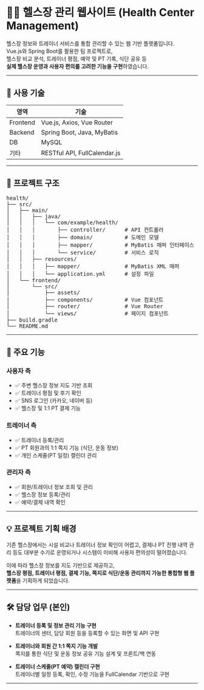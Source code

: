 # 🏋️‍♂️ 헬스장 관리 웹사이트 (Health Center Management)

헬스장 정보와 트레이너 서비스를 통합 관리할 수 있는 웹 기반 플랫폼입니다.  
Vue.js와 Spring Boot를 활용한 팀 프로젝트로,  
헬스장 비교 분석, 트레이너 평점, 예약 및 PT 기록, 식단 공유 등  
**실제 헬스장 운영과 사용자 편의를 고려한 기능을 구현**하였습니다.

---

## 🔧 사용 기술

| 영역 | 기술 |
|------|------|
| Frontend | Vue.js, Axios, Vue Router |
| Backend | Spring Boot, Java, MyBatis |
| DB | MySQL |
| 기타 | RESTful API, FullCalendar.js |

---
## 🔧 프로젝트 구조

<pre>
health/
├── src/
│   ├── main/
│   │   ├── java/
│   │   │   └── com/example/health/
│   │   │       ├── controller/      # API 컨트롤러
│   │   │       ├── domain/          # 도메인 모델
│   │   │       ├── mapper/          # MyBatis 매퍼 인터페이스
│   │   │       └── service/         # 서비스 로직
│   │   ├── resources/
│   │   │   ├── mapper/              # MyBatis XML 매퍼
│   │   │   └── application.yml      # 설정 파일
│   └── frontend/
│       └── src/
│           ├── assets/
│           ├── components/          # Vue 컴포넌트
│           ├── router/              # Vue Router
│           └── views/               # 페이지 컴포넌트
├── build.gradle
└── README.md
</pre>

---

## 📌 주요 기능

### 사용자 측
- ✅ 주변 헬스장 정보 지도 기반 조회
- ✅ 트레이너 평점 및 후기 확인
- ✅ SNS 로그인 (카카오, 네이버 등)
- ✅ 헬스장 및 1:1 PT 결제 기능

### 트레이너 측
- ✅ 트레이너 등록/관리
- ✅ PT 회원과의 1:1 쪽지 기능 (식단, 운동 정보)
- ✅ 개인 스케줄(PT 일정) 캘린더 관리

### 관리자 측
- ✅ 회원/트레이너 정보 조회 및 관리
- ✅ 헬스장 정보 등록/관리
- ✅ 예약/결제 내역 확인

---

## 💡 프로젝트 기획 배경

기존 헬스장에서는 시설 비교나 트레이너 정보 확인이 어렵고,
결제나 PT 진행 내역 관리 등도 대부분 수기로 운영되거나 시스템이 미비해 사용자 편의성이 떨어졌습니다.

이에 따라 헬스장 정보를 지도 기반으로 제공하고,  
**헬스장 평점, 트레이너 평점, 결제 기능, 쪽지로 식단/운동 관리까지 가능한 통합형 웹 플랫폼**을 기획하게 되었습니다.

---

## 🛠 담당 업무 (본인)

- **트레이너 등록 및 정보 관리 기능 구현**  
  트레이너의 센터, 담당 회원 등을 등록할 수 있는 화면 및 API 구현

- **트레이너와 회원 간 1:1 쪽지 기능 개발**  
  쪽지를 통한 식단 및 운동 정보 공유 기능 설계 및 프론트/백 연동

- **트레이너 스케줄(PT 예약) 캘린더 구현**  
  트레이너별 일정 등록, 확인, 수정 기능을 FullCalendar 기반으로 구현

---

